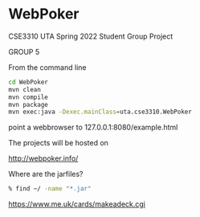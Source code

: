 # WebPoker
CSE3310 UTA Spring 2022 Student Group Project

GROUP 5

From the command line
```bash
cd WebPoker
mvn clean
mvn compile
mvn package
mvn exec:java -Dexec.mainClass=uta.cse3310.WebPoker
```
point a webbrowser to 127.0.0.1:8080/example.html

The projects will be hosted on

http://webpoker.info/


Where are the jarfiles?
```bash
% find ~/ -name "*.jar"
```


https://www.me.uk/cards/makeadeck.cgi

